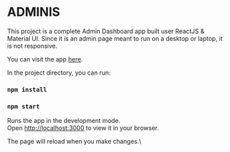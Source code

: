 # ADMINIS

This project is a complete Admin Dashboard app built user ReactJS & Material UI. Since it is an admin page meant to run on a desktop or laptop, it is not responsive.

You can visit the app [here](https://adminis-react.vercel.app/). 

In the project directory, you can run:

### `npm install`
### `npm start`

Runs the app in the development mode.\
Open [http://localhost:3000](http://localhost:3000) to view it in your browser.

The page will reload when you make changes.\

